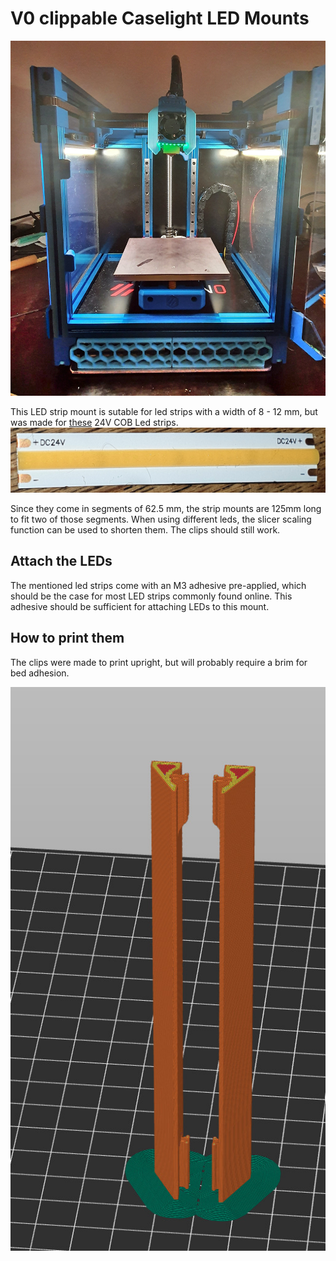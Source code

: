 # V0 clippable Caselight LED Mounts

![](images/printer_installed.jpg)

This LED strip mount is sutable for led strips with a width of 8 - 12 mm, but was made 
for [these](https://www.ebay.de/itm/114381606552) 24V COB Led strips. 
![](images/cob_led.jpg)

Since they come in segments of 62.5 mm, the strip mounts are 125mm long to fit two of those segments. 
When using different leds, the slicer scaling function can be used to shorten them. The clips should still work. 

## Attach the LEDs

The mentioned led strips come with an M3 adhesive pre-applied, which should be the case for most LED strips commonly found online. This adhesive should be sufficient for attaching LEDs to this mount. 


## How to print them 

The clips were made to print upright, but will probably require a brim for bed adhesion. 

![print orientation](images/slicer_brim.jpg)